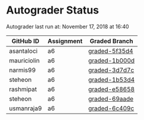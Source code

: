# Autograder Status
Autograder last run at: November 17, 2018 at 16:40

| GitHub ID | Assignment | Graded Branch |
|-----------|------------|---------------|
| asantaloci | a6 | [graded-5f35d4](https://github.com/Fall2018COMP401-001/a6-asantaloci/tree/graded-5f35d4) | 
| mauriciolin | a6 | [graded-1b000d](https://github.com/Fall2018COMP401-001/a6-mauriciolin/tree/graded-1b000d) | 
| narmis99 | a6 | [graded-3d7d7c](https://github.com/Fall2018COMP401-001/a6-narmis99/tree/graded-3d7d7c) | 
| steheon | a6 | [graded-1b53d4](https://github.com/Fall2018COMP401-001/a6-steheon/tree/graded-1b53d4) | 
| rashmipat | a6 | [graded-e58658](https://github.com/Fall2018COMP401-001/a6-rashmipat/tree/graded-e58658) | 
| steheon | a6 | [graded-69aade](https://github.com/Fall2018COMP401-001/a6-steheon/tree/graded-69aade) | 
| usmanraja9 | a6 | [graded-6c409c](https://github.com/Fall2018COMP401-001/a6-usmanraja9/tree/graded-6c409c) | 
